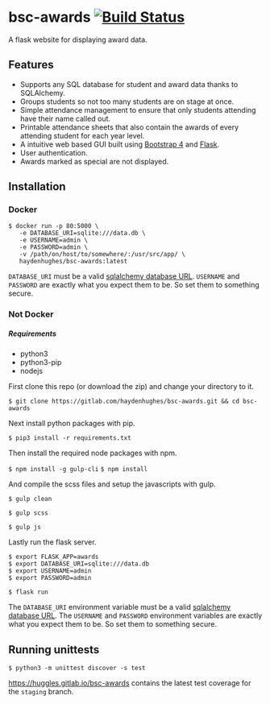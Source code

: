 # bsc-awards [![Build Status](https://travis-ci.org/haydenhughes/bsc-awards.svg?branch=master)](https://travis-ci.org/haydenhughes/bsc-awards)
A flask website for displaying award data.


## Features
* Supports any SQL database for student and award data thanks to SQLAlchemy.
* Groups students so not too many students are on stage at once.
* Simple attendance management to ensure that only students attending have their name called out.
* Printable attendance sheets that also contain the awards of every attending student for each year level.
* A intuitive web based GUI built using [Bootstrap 4](getbootstrap.com) and [Flask](http://flask.pocoo.org/).
* User authentication.
* Awards marked as special are not displayed.


## Installation

### Docker

```
$ docker run -p 80:5000 \
   -e DATABASE_URI=sqlite:///data.db \
   -e USERNAME=admin \
   -e PASSWORD=admin \
   -v /path/on/host/to/somewhere/:/usr/src/app/ \
   haydenhughes/bsc-awards:latest
```

`DATABASE_URI` must be a valid [sqlalchemy database URL](http://docs.sqlalchemy.org/en/latest/core/engines.html).
`USERNAME` and `PASSWORD` are exactly what you expect them to be. So set them to something secure.

### Not Docker

##### Requirements

*  python3
*  python3-pip
*  nodejs


First clone this repo (or download the zip) and change your directory to it.

`$ git clone https://gitlab.com/haydenhughes/bsc-awards.git && cd bsc-awards`

Next install python packages with pip.

`$ pip3 install -r requirements.txt`

Then install the required node packages with npm.

`$ npm install -g gulp-cli`
`$ npm install`

And compile the scss files and setup the javascripts with gulp.

`$ gulp clean`

`$ gulp scss`

`$ gulp js`

Lastly run the flask server.

```
$ export FLASK_APP=awards
$ export DATABASE_URI=sqlite:///data.db
$ export USERNAME=admin
$ export PASSWORD=admin

$ flask run
```

The `DATABASE_URI` environment variable must be a valid [sqlalchemy database URL](http://docs.sqlalchemy.org/en/latest/core/engines.html).
The `USERNAME` and `PASSWORD` environment variables are exactly what you expect them to be. So set them to something secure.


## Running unittests

`$ python3 -m unittest discover -s test`

https://huggles.gitlab.io/bsc-awards contains the latest test coverage for the `staging` branch.
